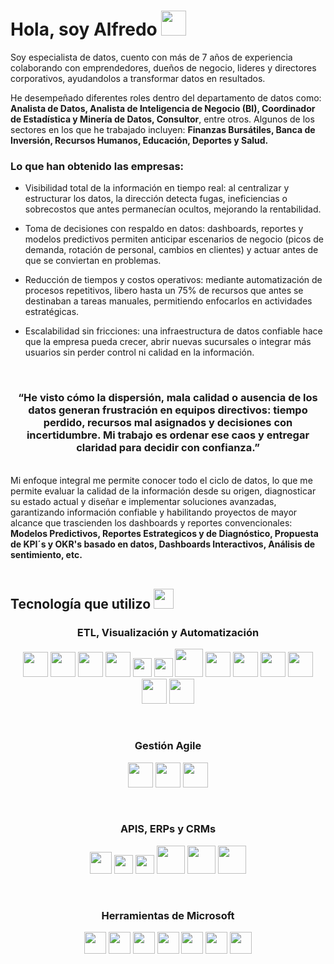 <h1> Hola, soy Alfredo <img src="https://github.com/vimalverma558/vimalverma558/blob/v2/img/Hi.gif" width="40px"> </h1>

Soy especialista de datos, cuento con más de 7 años de experiencia colaborando con emprendedores, dueños de negocio, lideres y directores corporativos, ayudandolos a transformar datos en resultados. 

He desempeñado diferentes roles dentro del departamento de datos como: <b>Analista de Datos, Analista de Inteligencia de Negocio (BI), Coordinador de Estadística y Minería de Datos, Consultor</b>, entre otros. Algunos de los sectores en los que he trabajado incluyen: <b>Finanzas Bursátiles, Banca de Inversión, Recursos Humanos, Educación, Deportes y Salud.</b>

<h3>Lo que han obtenido las empresas:</h3>

- Visibilidad total de la información en tiempo real: al centralizar y estructurar los datos, la dirección detecta fugas, ineficiencias o sobrecostos que antes permanecían ocultos, mejorando la rentabilidad.

- Toma de decisiones con respaldo en datos: dashboards, reportes y modelos predictivos permiten anticipar escenarios de negocio (picos de demanda, rotación de personal, cambios en clientes) y actuar antes de que se conviertan en problemas.

- Reducción de tiempos y costos operativos: mediante automatización de procesos repetitivos, libero hasta un 75% de recursos que antes se destinaban a tareas manuales, permitiendo enfocarlos en actividades estratégicas.

- Escalabilidad sin fricciones: una infraestructura de datos confiable hace que la empresa pueda crecer, abrir nuevas sucursales o integrar más usuarios sin perder control ni calidad en la información.
<br>

<h3 align="center">
  “He visto cómo la dispersión, mala calidad o ausencia de los datos generan frustración en equipos directivos: 
  tiempo perdido, recursos mal asignados y decisiones con incertidumbre. 
  Mi trabajo es ordenar ese caos y entregar claridad para decidir con confianza.”
</h3>
<br>
Mi enfoque integral me permite conocer todo el ciclo de datos, lo que me permite evaluar la calidad de la información desde su origen, diagnosticar su estado actual y diseñar e implementar soluciones avanzadas, garantizando información confiable y habilitando proyectos de mayor alcance que trascienden los dashboards y reportes convencionales:<b> Modelos Predictivos, Reportes Estrategicos y de Diagnóstico, Propuesta de KPI´s y OKR's basado en datos, Dashboards Interactivos, Análisis de sentimiento, etc.</b>
<br>
<br>

## Tecnología que utilizo <img src = "https://media2.giphy.com/media/QssGEmpkyEOhBCb7e1/giphy.gif?cid=ecf05e47a0n3gi1bfqntqmob8g9aid1oyj2wr3ds3mg700bl&rid=giphy.gif" width = 32px> 

<h3 align="center">ETL, Visualización y Automatización</h3>
<p align="center">
  <img height="40" src="https://images.icon-icons.com/2699/PNG/512/python_logo_icon_168886.png">
  <img height="40" src="https://pandas.pydata.org/static/img/pandas_secondary.svg">
  <img height="40" src="https://cdn.worldvectorlogo.com/logos/numpy-1.svg">
  <img height="40" src="https://1000marcas.net/wp-content/uploads/2020/11/MySQL-logo.png">
  <img height="30" src="https://mariadb.com/wp-content/uploads/2019/11/mariadb-logo-vert_blue-transparent.png">
  <img height="30" src="https://cdn.worldvectorlogo.com/logos/visual-studio-code-1.svg">
  <img height="45" src="https://embed.zenn.studio/api/optimize-og-image/26db74eefbf565c20234/https%3A%2F%2Fcolab.research.google.com%2Fimg%2Fcolab_favicon_256px.png">
  <img height="40" src="https://encrypted-tbn0.gstatic.com/images?q=tbn:ANd9GcTXqvREgueCenWgK3AOYf2Ggyz-jOISn5uJfg&s">
  <img height="40" src="https://www.svgrepo.com/show/354012/looker-icon.svg">
  <img height="40" src="https://cdn.worldvectorlogo.com/logos/seaborn-1.svg">
  <img height="40" src="https://cdn.worldvectorlogo.com/logos/tableau-software.svg">
  <img height="40" src="https://upload.wikimedia.org/wikipedia/commons/c/cf/New_Power_BI_Logo.svg">
  <img height="40" src="https://cdn.worldvectorlogo.com/logos/figma-icon.svg">
</p>
<br>
<h3 align="center">Gestión Agile</h3>
<p align="center">
  <img height="40" src="https://upload.wikimedia.org/wikipedia/commons/archive/e/e9/20220918151012%21Notion-logo.svg">
  <img height="40" src="https://cdn.worldvectorlogo.com/logos/jira-3.svg">
  <img height="40" src="https://upload.wikimedia.org/wikipedia/commons/d/d4/Microsoft_Planner_%282024%E2%80%93present%29.svg">
</p>
<br>
<h3 align="center">APIS, ERPs y CRMs</h3>
<p align="center">
  <img height="35" src="https://cdn.worldvectorlogo.com/logos/google-analytics-4.svg">
  <img height="30" src="https://cdn.worldvectorlogo.com/logos/google-my-business-logo.svg">
  <img height="30" src="https://cdn.worldvectorlogo.com/logos/meta-3.svg">
  <img height="45" src="https://www.minicar-parts.nl/static/version1749558857/frontend/Vicus/minicarparts/en_US/images/trengo-logo.png">
  <img height="45" src="https://www.northware.mx/wp-content/uploads/2022/09/northware-microsoft-dynamics-365-logo.png">
  <img height="45" src="https://encrypted-tbn0.gstatic.com/images?q=tbn:ANd9GcQuh0zyZFEHQlLJtlS6zXHy_2cZ_Amr_vA6BA&s">


</p>
<br>
<h3 align="center">Herramientas de Microsoft</h3>
<p align="center">
  <img height="35" src="https://cdn.worldvectorlogo.com/logos/microsoft-excel-2013.svg">
  <img height="35" src="https://cdn.worldvectorlogo.com/logos/microsoft-sharepoint.svg">
  <img height="35" src="https://upload.wikimedia.org/wikipedia/commons/a/ad/Microsoft_Lists_%282020-present%29.svg">
  <img height="35" src="https://upload.wikimedia.org/wikipedia/commons/4/4d/Microsoft_Power_Automate.svg">
  <img height="35" src="https://upload.wikimedia.org/wikipedia/commons/c/cf/New_Power_BI_Logo.svg">
  <img height="35" src="https://upload.wikimedia.org/wikipedia/commons/d/d4/Microsoft_Planner_%282024%E2%80%93present%29.svg">
  <img height="35" src="https://upload.wikimedia.org/wikipedia/commons/thumb/6/64/Microsoft_Loop_logo.svg/316px-Microsoft_Loop_logo.svg.png?20240716000806">

</p>



